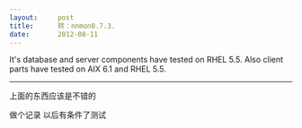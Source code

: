 ```yaml
---
layout:     post
title:      转：nnmon0.7.3.
date:       2012-08-11
---
```

It's database and server components have tested on RHEL 5.5. Also client parts have tested on AIX 6.1 and RHEL 5.5.

-------------------

上面的东西应该是不错的

做个记录 以后有条件了测试

